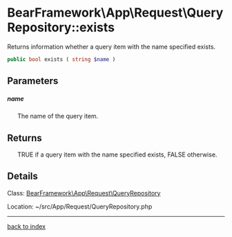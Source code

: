 # BearFramework\App\Request\QueryRepository::exists

Returns information whether a query item with the name specified exists.

```php
public bool exists ( string $name )
```

## Parameters

##### name

&nbsp;&nbsp;&nbsp;&nbsp;&nbsp;&nbsp;The name of the query item.

## Returns

&nbsp;&nbsp;&nbsp;&nbsp;&nbsp;&nbsp;TRUE if a query item with the name specified exists, FALSE otherwise.

## Details

Class: [BearFramework\App\Request\QueryRepository](bearframework.app.request.queryrepository.class.md)

Location: ~/src/App/Request/QueryRepository.php

---

[back to index](index.md)

